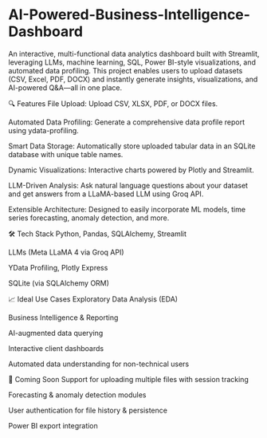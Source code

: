 # AI-Powered-Business-Intelligence-Dashboard
An interactive, multi-functional data analytics dashboard built with Streamlit, leveraging LLMs, machine learning, SQL, Power BI-style visualizations, and automated data profiling. This project enables users to upload datasets (CSV, Excel, PDF, DOCX) and instantly generate insights, visualizations, and AI-powered Q&amp;A—all in one place.


🔍 Features
File Upload: Upload CSV, XLSX, PDF, or DOCX files.

Automated Data Profiling: Generate a comprehensive data profile report using ydata-profiling.

Smart Data Storage: Automatically store uploaded tabular data in an SQLite database with unique table names.

Dynamic Visualizations: Interactive charts powered by Plotly and Streamlit.

LLM-Driven Analysis: Ask natural language questions about your dataset and get answers from a LLaMA-based LLM using Groq API.

Extensible Architecture: Designed to easily incorporate ML models, time series forecasting, anomaly detection, and more.

🛠 Tech Stack
Python, Pandas, SQLAlchemy, Streamlit

LLMs (Meta LLaMA 4 via Groq API)

YData Profiling, Plotly Express

SQLite (via SQLAlchemy ORM)

📈 Ideal Use Cases
Exploratory Data Analysis (EDA)

Business Intelligence & Reporting

AI-augmented data querying

Interactive client dashboards

Automated data understanding for non-technical users

🚀 Coming Soon
Support for uploading multiple files with session tracking

Forecasting & anomaly detection modules

User authentication for file history & persistence

Power BI export integration


